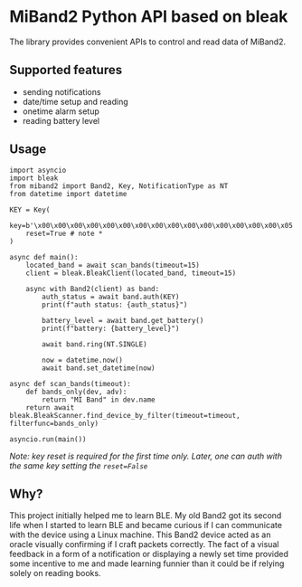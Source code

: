 # MiBand2 Python API based on bleak

The library provides convenient APIs to control and read data of MiBand2.

## Supported features

- sending notifications
- date/time setup and reading
- onetime alarm setup
- reading battery level

## Usage

```
import asyncio
import bleak
from miband2 import Band2, Key, NotificationType as NT
from datetime import datetime

KEY = Key(
    key=b'\x00\x00\x00\x00\x00\x00\x00\x00\x00\x00\x00\x00\x00\x00\x00\x05',
    reset=True # note *
)

async def main():
    located_band = await scan_bands(timeout=15)
    client = bleak.BleakClient(located_band, timeout=15)
    
    async with Band2(client) as band:
        auth_status = await band.auth(KEY)
        print(f"auth status: {auth_status}")

        battery_level = await band.get_battery()
        print(f"battery: {battery_level}")

        await band.ring(NT.SINGLE)
        
        now = datetime.now()
        await band.set_datetime(now)

async def scan_bands(timeout):
    def bands_only(dev, adv):
        return "MI Band" in dev.name
    return await bleak.BleakScanner.find_device_by_filter(timeout=timeout, filterfunc=bands_only)

asyncio.run(main())
```
_Note: key reset is required for the first time only. Later, one can auth with the same key setting the `reset=False`_

## Why?

This project initially helped me to learn BLE.
My old Band2 got its second life when I started to learn BLE and became curious if I can communicate with the device using a Linux machine. This Band2 device acted as an oracle visually confirming if I craft packets correctly. The fact of a visual feedback in a form of a notification or displaying a newly set time provided some incentive to me and made learning funnier than it could be if relying solely on reading books.